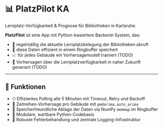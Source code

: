 
# 📊 PlatzPilot KA 

Lernplatz-Verfügbarkeit & Prognose für Bibliotheken in Karlsruhe.



**PlatzPilot** ist eine App mit Python-basiertem Backend-System, das:

- 🔄 regelmäßig die aktuelle Lernplatzbelegung der Bibliotheken abruft
- 💾 diese Daten effizient in einem Ringbuffer speichert
- 📈 für jedes Gebäude ein Vorhersagemodell trainiert (TODO)
- 🔮 Vorhersagen über die Lernplatzverfügbarkeit in naher Zukunft generiert (TODO)

---

## 🚀 Funktionen

- ⏱ Effizientes Polling alle 5 Minuten mit Timeout, Retry und Backoff
- 🧠 Zeitreihen-Vorhersage pro Gebäude mit `pmdarima.auto_arima`
- 💾 Speicherfreundliche Ablage der Daten via NumPy `memmap` im Ringbuffer
- 📁 Modulare, wartbare Python-Codebasis
- 🔐 Robuste Fehlerbehandlung und zentrale Logging-Infrastruktur
